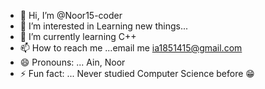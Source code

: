 - 👋 Hi, I’m @Noor15-coder
- 👀 I’m interested in Learning new things...
- 🌱 I’m currently learning C++
- 📫 How to reach me ...email me
ia1851415@gmail.com   
- 😄 Pronouns: ... Ain, Noor
- ⚡ Fun fact: ... Never studied Computer Science before 😁

<!---
Noor15-coder/Noor15-coder is a ✨ special ✨ repository because its `README.md` (this file) appears on your GitHub profile.
You can click the Preview link to take a look at your changes.
--->
